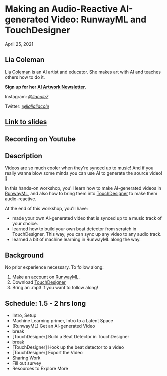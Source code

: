 Making an Audio-Reactive AI-generated Video: RunwayML and TouchDesigner
=====================================================
April 25, 2021

Lia Coleman
-------------
[Lia Coleman](https://www.liacoleman.com) is an AI artist and educator. She makes art with AI and teaches others how to do it.

**Sign up for her [AI Artwork Newsletter](https://makeaiart.substack.com/).**

Instagram: *[@liacole7](https://instagram.com/liacole7)*

Twitter: *[@lialialiacole](https://twitter.com/lialialiacole)*

## [Link to slides](https://docs.google.com/presentation/d/1cV0wFDm6t47Cgh37UO5u_nWuwvRmf6DQkmJxLdmZvd4/edit?usp=sharing)

## Recording on Youtube

## Description

Videos are so much cooler when they're synced up to music! And if you really wanna blow some minds you can use AI to generate the source video! 🤯

In this hands-on workshop, you'll learn how to make AI-generated videos in [RunwayML](https://runwayml.com), and also how to bring them into [TouchDesigner](https://derivative.ca/) to make them audio-reactive.

At the end of this workshop, you'll have:

- made your own AI-generated video that is synced up to a music track of your choice.
- learned how to build your own beat detector from scratch in TouchDesigner. This way, you can sync up any video to any audio track.
- learned a bit of machine learning in RunwayML along the way.

## Background

No prior experience necessary. To follow along:

1. Make an account on [RunwayML](https://runwayml.com).
2. Download [TouchDesigner](https://derivative.ca/)
3. Bring an .mp3 if you want to follow along!

## Schedule: 1.5 - 2 hrs long

- Intro, Setup
- Machine Learning primer, Intro to a Latent Space
- [RunwayML] Get an AI-generated Video
- break
- [TouchDesigner] Build a Beat Detector in TouchDesigner
- break
- [TouchDesigner] Hook up the beat detector to a video
- [TouchDesigner] Export the Video
- Sharing Work
- Fill out survey
- Resources to Explore More
